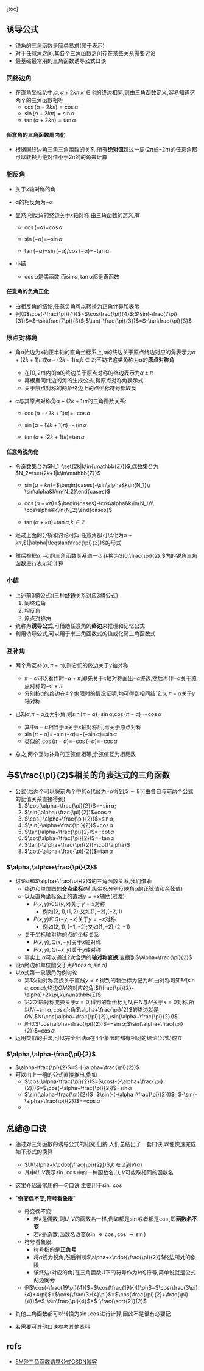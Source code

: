 [toc]

## 诱导公式

- 锐角的三角函数是简单易求(易于表示)
- 对于任意角之间,其各个三角函数之间存在某些关系需要讨论
- 最基础最常用的三角函数诱导公式口诀

### 同终边角

- 在直角坐标系中,$\alpha,\alpha+2k\pi$,$k\in\mathbb{K}$的终边相同,则由三角函数定义,容易知道这两个的三角函数相等
  - $\cos(\alpha+2k\pi)=\cos\alpha$
  - $\sin(\alpha+2k\pi)=\sin\alpha$
  - $\tan(\alpha+2k\pi)=\tan\alpha$

#### 任意角的三角函数周内化

- 根据同终边角三角三角函数的关系,所有**绝对值**超过一周($2\pi$或$-2\pi$)的任意角都可以转换为绝对值小于$2\pi$的的角来计算

### 相反角

- 关于$x$轴对称的角

- $\alpha$的相反角为$-\alpha$

- 显然,相反角的终边关于$x$轴对称,由三角函数的定义,有

  - $\cos(-\alpha)$=$\cos\alpha$
  - $\sin(-\alpha)$=$-\sin\alpha$

  - $\tan(-\alpha)$=$\sin(-\alpha)/\cos(-\alpha)$=$-\tan\alpha$

- 小结
  - $\cos\alpha$是偶函数,而$\sin\alpha,\tan\alpha$都是奇函数

#### 任意角的负角正化

- 由相反角的结论,任意负角可以转换为正角计算和表示
- 例如$\cos(-\frac{\pi}{4})$=$\cos\frac{\pi}{4}$;$\sin(-\frac{7\pi}{3})$=$-\sin\frac{7\pi}{3}$,$\tan(-\frac{\pi}{3})$=$-\tan\frac{\pi}{3}$

### 原点对称角

- 角$\alpha$始边为$x$轴正半轴的直角坐标系上,$\alpha$的终边关于原点终边对应的角表示为$\alpha+(2k+1)\pi$或$\alpha+(2k-1)\pi$,$k\in\mathbb{Z}$;不妨把这类角称为$\alpha$的**原点对称角**

  - 在$[0,2\pi)$内的$\alpha$的终边关于原点对称的终边表示为$\alpha\pm{\pi}$
  - 再根据同终边的角的生成公式,得原点对称角表示式
  - 关于原点对称的两条终边上的点坐标符号都取反

- $\alpha$与其原点对称角$\alpha+(2k+1)\pi$的三角函数关系:

  - $\cos(\alpha+(2k+1)\pi)$=$-\cos\alpha$
  - $\sin(\alpha+(2k+1)\pi)$=$-\sin\alpha$

  - $\tan(\alpha+(2k+1)\pi)$=$\tan\alpha$

#### 任意角锐角化

- 令奇数集合为$N_1=\set{2k|k\in{\mathbb{Z}}}$,偶数集合为$N_2=\set{2k+1|k\in\mathbb{Z}}$

  - $\sin(\alpha+k\pi)$=$\begin{cases}-\sin\alpha&k\in{N_1}\\ \sin\alpha&k\in{N_2}\end{cases}$
  - $\cos(\alpha+k\pi)$=$\begin{cases}-\cos\alpha&k\in{N_1}\\ \cos\alpha&k\in{N_2}\end{cases}$

  - $\tan(\alpha+k\pi)$=$\tan\alpha$,$k\in\mathbb{Z}$

- 经过上面的分析和讨论可知,任意角都可以化为$\alpha+k\pi$,$(|\alpha|\leqslant\frac{\pi}{2})$的形式

- 然后根据$\alpha,-\alpha$的三角函数关系进一步转换为$[0,\frac{\pi}{2}]$内的锐角三角函数进行表示和计算

### 小结

- 上述前3组公式:(三种**终边**关系对应3组公式)
  1. 同终边角
  2. 相反角
  3. 原点对称角
- 统称为**诱导公式**,可借助任意角的**终边**来推理和记忆公式
- 利用诱导公式,可以用于求三角函数式的值或化简三角函数式

### 互补角

- 两个角互补$(\alpha,\pi-\alpha)$,则它们的终边关于$y$轴对称
  - $\pi-\alpha$可以看作时$-\alpha+\pi$,即先关于$x$轴对称画出$-\alpha$终边,然后再作$-\alpha$关于原点对称的$-\alpha+\pi$
  - 分别按$\alpha$的终边在4个象限时的情况证明,均可得到相同结论:$\alpha,\pi-\alpha$关于$y$轴对称

- 已知$\alpha$,$\pi-\alpha$互为补角,则$\sin(\pi-\alpha)$=$\sin\alpha$;$\cos(\pi-\alpha)$=$-\cos\alpha$
  - 其中$\pi-\alpha$相当于$\alpha$关于$x$轴对称后,再关于原点对称
  - $\sin(\pi-\alpha)$=$-\sin(-\alpha)$=$-(-\sin\alpha)$=$\sin\alpha$
  - 类似的,$\cos(\pi-\alpha)$=$-\cos(-\alpha)$=$-\cos\alpha$
- 总之,两个互为补角的正弦值相等,余弦值互为相反数

## 与$\frac{\pi}{2}$相关的角表达式的三角函数

- 公式(后两个可以将前两个中的$\alpha$代替为$-\alpha$得到,$5\sim{8}$可由各自与前两个公式的比值关系直接得到)
  1. $\cos(\alpha+\frac{\pi}{2})$=$-\sin\alpha$;
  2. $\sin(\alpha+\frac{\pi}{2})$=$\cos\alpha$
  3. $\cos(-\alpha+\frac{\pi}{2})$=$\sin\alpha$;
  4. $\sin(-\alpha+\frac{\pi}{2})$=$\cos\alpha$
  5. $\tan(\alpha+\frac{\pi}{2})$=$-\cot{\alpha}$
  6. $\cot(\alpha+\frac{\pi}{2})$=$-\tan\alpha$
  7. $\tan(-\alpha+\frac{\pi}{2})=\cot{\alpha}$
  8. $\cot(-\alpha+\frac{\pi}{2})$=$\tan\alpha$

### $\alpha,\alpha+\frac{\pi}{2}$

- 讨论$\alpha$和$\alpha+\frac{\pi}{2}$的三角函数关系,我们借助
  - 终边和单位圆的**交点坐标**(横,纵坐标分别反映角$\alpha$的正弦值和余弦值)
  - 以及直角坐标系上的直线$y=\pm x$辅助(过渡)
    - $P(x,y)$和$Q(y,x)$关于$y=x$对称
      - 例如$(2,1)$,$(1,2)$;又如$(1,-2)$,$(-2,1)$
    - $P(x,y)$和$Q(-y,-x)$关于$y=-x$对称
      - 例如$(2,1),(-1,-2)$;又如$(1,-2)$,$(2,-1)$
  - 关于坐标轴对称的点的坐标关系
    - $P(x,y),Q(x,-y)$关于$x$轴对称
    - $P(x,y),Q(-x,y)$关于$y$轴对称
  - 事实上,$\alpha$可以通过2次合适的**轴对称变换**,变换到$\alpha+\frac{\pi}{2}$
- 设$\alpha$终边和单位圆交于点$P(\cos\alpha,\sin\alpha)$
- 以$\alpha$式第一象限角为例讨论
  - 第1次轴对称变换关于直线$y=x$,得到的新坐标为记为$M$,由对称可知$M(\sin\alpha,\cos\alpha)$,终边$OM$的对应的角:$(\frac{\pi}{2}-\alpha)+2k\pi,k\in\mathbb{Z}$
  - 第2次轴对称变换关于$x=0$,得到的新坐标为$N$,由$N$与$M$关于$x=0$对称,所以$N(-\sin\alpha,\cos\alpha)$;角$\alpha+\frac{\pi}{2}$的终边就是$ON$,$N(\cos(\alpha+\frac{\pi}{2}),\sin(\alpha+\frac{\pi}{2}))$
  - 所以$\cos(\alpha+\frac{\pi}{2})$=$-\sin\alpha$;$\sin(\alpha+\frac{\pi}{2})$=$\cos\alpha$
- 运用类似的手法,可以完全归纳$\alpha$在4个象限时都有相同的结论(公式)成立

### $\alpha,\alpha-\frac{\pi}{2}$

- $\alpha-\frac{\pi}{2}$=$-(-\alpha+\frac{\pi}{2})$
- 可以由上一组的公式直接推出,例如
  - $\cos(\alpha-\frac{\pi}{2})$=$\cos(-(-\alpha+\frac{\pi}{2}))$=$\cos(-\alpha+\frac{\pi}{2})$=$\sin\alpha$
  - $\sin(\alpha-\frac{\pi}{2})$=$\sin(-(-\alpha+\frac{\pi}{2}))$=$-\sin(-\alpha+\frac{\pi}{2})$=$-\cos\alpha$
  - $\cdots$

## 总结@口诀

- 通过对三角函数的诱导公式的研究,归纳,人们总结出了一套口诀,以便快速完成如下形式的换算
  - $U(\alpha+k\cdot{\frac{\pi}{2}})$,$k\in\mathbb{Z}$到$V(\alpha)$
  - 其中$U,V$表示$\sin,\cos$中的一种函数名,$U,V$可能取相同的函数名

- 这里介绍最常用的一句口诀,主要用于$\sin,\cos$
- "**奇变偶不变,符号看象限**"
  - 奇变偶不变:
    - 若$k$是偶数,则$U,V$的函数名一样,例如都是$\sin$或者都是$\cos$,即**函数名不变**
    - 若$k$是奇数,函数名改变($\sin\to\cos;\cos\to{\sin}$)
  - 符号看象限:
    - 符号指的是**正负号**
    - 将$\alpha$视为锐角,然后判断$\alpha+k\cdot{\frac{\pi}{2}}$终边所处的象限
    - 该终边(对应的角)在三角函数U下的符号作为$V$的符号,简单说就是公式两边**同号**
  - 例$\cos(-\frac{19\pi}{4})$=$\cos(\frac{19}{4}\pi)$=$\cos(\frac{3\pi}{4}+4\pi)$=$\cos{\frac{3}{4}\pi}$=$\cos(\frac{\pi}{2}+\frac{\pi}{4})$=$-\sin\frac{\pi}{4}$=$-\frac{\sqrt{2}}{2}$

- 其他三角函数都可以转换为$\sin,\cos$进行计算,因此不是很有必要记
- 若需要可其他口诀参考其他资料

## refs

- [EM@三角函数诱导公式CSDN博客](https://blog.csdn.net/xuchaoxin1375/article/details/129326696)

